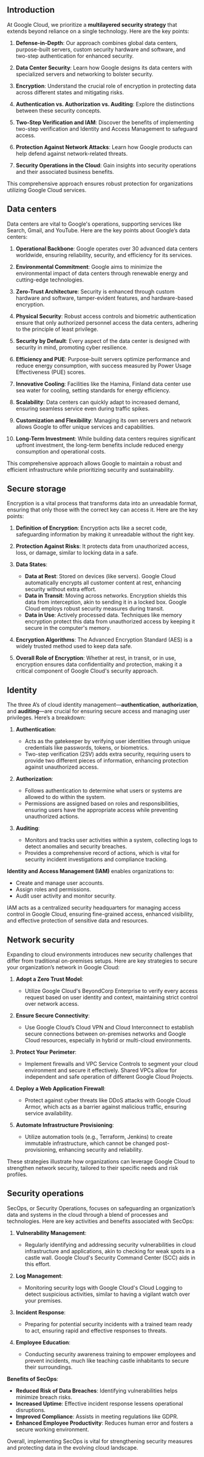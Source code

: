 ## Introduction

At Google Cloud, we prioritize a **multilayered security strategy** that extends beyond reliance on a single technology. Here are the key points:

1. **Defense-in-Depth**: Our approach combines global data centers, purpose-built servers, custom security hardware and software, and two-step authentication for enhanced security.

2. **Data Center Security**: Learn how Google designs its data centers with specialized servers and networking to bolster security.

3. **Encryption**: Understand the crucial role of encryption in protecting data across different states and mitigating risks.

4. **Authentication vs. Authorization vs. Auditing**: Explore the distinctions between these security concepts.

5. **Two-Step Verification and IAM**: Discover the benefits of implementing two-step verification and Identity and Access Management to safeguard access.

6. **Protection Against Network Attacks**: Learn how Google products can help defend against network-related threats.

7. **Security Operations in the Cloud**: Gain insights into security operations and their associated business benefits.

This comprehensive approach ensures robust protection for organizations utilizing Google Cloud services.

## Data centers

Data centers are vital to Google's operations, supporting services like Search, Gmail, and YouTube. Here are the key points about Google’s data centers:

1. **Operational Backbone**: Google operates over 30 advanced data centers worldwide, ensuring reliability, security, and efficiency for its services.

2. **Environmental Commitment**: Google aims to minimize the environmental impact of data centers through renewable energy and cutting-edge technologies.

3. **Zero-Trust Architecture**: Security is enhanced through custom hardware and software, tamper-evident features, and hardware-based encryption.

4. **Physical Security**: Robust access controls and biometric authentication ensure that only authorized personnel access the data centers, adhering to the principle of least privilege.

5. **Security by Default**: Every aspect of the data center is designed with security in mind, promoting cyber resilience.

6. **Efficiency and PUE**: Purpose-built servers optimize performance and reduce energy consumption, with success measured by Power Usage Effectiveness (PUE) scores.

7. **Innovative Cooling**: Facilities like the Hamina, Finland data center use sea water for cooling, setting standards for energy efficiency.

8. **Scalability**: Data centers can quickly adapt to increased demand, ensuring seamless service even during traffic spikes.

9. **Customization and Flexibility**: Managing its own servers and network allows Google to offer unique services and capabilities.

10. **Long-Term Investment**: While building data centers requires significant upfront investment, the long-term benefits include reduced energy consumption and operational costs.

This comprehensive approach allows Google to maintain a robust and efficient infrastructure while prioritizing security and sustainability.

## Secure storage

Encryption is a vital process that transforms data into an unreadable format, ensuring that only those with the correct key can access it. Here are the key points:

1. **Definition of Encryption**: Encryption acts like a secret code, safeguarding information by making it unreadable without the right key.

2. **Protection Against Risks**: It protects data from unauthorized access, loss, or damage, similar to locking data in a safe.

3. **Data States**:
   - **Data at Rest**: Stored on devices (like servers). Google Cloud automatically encrypts all customer content at rest, enhancing security without extra effort.
   - **Data in Transit**: Moving across networks. Encryption shields this data from interception, akin to sending it in a locked box. Google Cloud employs robust security measures during transit.
   - **Data in Use**: Actively processed data. Techniques like memory encryption protect this data from unauthorized access by keeping it secure in the computer's memory.

4. **Encryption Algorithms**: The Advanced Encryption Standard (AES) is a widely trusted method used to keep data safe.

5. **Overall Role of Encryption**: Whether at rest, in transit, or in use, encryption ensures data confidentiality and protection, making it a critical component of Google Cloud's security approach.

## Identity

The three A’s of cloud identity management—**authentication**, **authorization**, and **auditing**—are crucial for ensuring secure access and managing user privileges. Here’s a breakdown:

1. **Authentication**: 
   - Acts as the gatekeeper by verifying user identities through unique credentials like passwords, tokens, or biometrics.
   - Two-step verification (2SV) adds extra security, requiring users to provide two different pieces of information, enhancing protection against unauthorized access.

2. **Authorization**: 
   - Follows authentication to determine what users or systems are allowed to do within the system.
   - Permissions are assigned based on roles and responsibilities, ensuring users have the appropriate access while preventing unauthorized actions.

3. **Auditing**: 
   - Monitors and tracks user activities within a system, collecting logs to detect anomalies and security breaches.
   - Provides a comprehensive record of actions, which is vital for security incident investigations and compliance tracking.

**Identity and Access Management (IAM)** enables organizations to:
- Create and manage user accounts.
- Assign roles and permissions.
- Audit user activity and monitor security.

IAM acts as a centralized security headquarters for managing access control in Google Cloud, ensuring fine-grained access, enhanced visibility, and effective protection of sensitive data and resources.

## Network security

Expanding to cloud environments introduces new security challenges that differ from traditional on-premises setups. Here are key strategies to secure your organization’s network in Google Cloud:

1. **Adopt a Zero Trust Model**: 
   - Utilize Google Cloud's BeyondCorp Enterprise to verify every access request based on user identity and context, maintaining strict control over network access.

2. **Ensure Secure Connectivity**: 
   - Use Google Cloud’s Cloud VPN and Cloud Interconnect to establish secure connections between on-premises networks and Google Cloud resources, especially in hybrid or multi-cloud environments.

3. **Protect Your Perimeter**: 
   - Implement firewalls and VPC Service Controls to segment your cloud environment and secure it effectively. Shared VPCs allow for independent and safe operation of different Google Cloud Projects.

4. **Deploy a Web Application Firewall**: 
   - Protect against cyber threats like DDoS attacks with Google Cloud Armor, which acts as a barrier against malicious traffic, ensuring service availability.

5. **Automate Infrastructure Provisioning**: 
   - Utilize automation tools (e.g., Terraform, Jenkins) to create immutable infrastructure, which cannot be changed post-provisioning, enhancing security and reliability.

These strategies illustrate how organizations can leverage Google Cloud to strengthen network security, tailored to their specific needs and risk profiles.

## Security operations

SecOps, or Security Operations, focuses on safeguarding an organization’s data and systems in the cloud through a blend of processes and technologies. Here are key activities and benefits associated with SecOps:

1. **Vulnerability Management**: 
   - Regularly identifying and addressing security vulnerabilities in cloud infrastructure and applications, akin to checking for weak spots in a castle wall. Google Cloud's Security Command Center (SCC) aids in this effort.

2. **Log Management**: 
   - Monitoring security logs with Google Cloud's Cloud Logging to detect suspicious activities, similar to having a vigilant watch over your premises.

3. **Incident Response**: 
   - Preparing for potential security incidents with a trained team ready to act, ensuring rapid and effective responses to threats.

4. **Employee Education**: 
   - Conducting security awareness training to empower employees and prevent incidents, much like teaching castle inhabitants to secure their surroundings.

**Benefits of SecOps**:
- **Reduced Risk of Data Breaches**: Identifying vulnerabilities helps minimize breach risks.
- **Increased Uptime**: Effective incident response lessens operational disruptions.
- **Improved Compliance**: Assists in meeting regulations like GDPR.
- **Enhanced Employee Productivity**: Reduces human error and fosters a secure working environment.

Overall, implementing SecOps is vital for strengthening security measures and protecting data in the evolving cloud landscape.